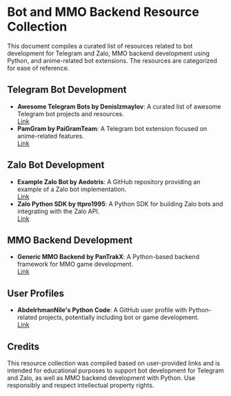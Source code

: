 # Bot and MMO Backend Resource Collection

This document compiles a curated list of resources related to bot development for Telegram and Zalo, MMO backend development using Python, and anime-related bot extensions. The resources are categorized for ease of reference.

## Telegram Bot Development
- **Awesome Telegram Bots by DenisIzmaylov**: A curated list of awesome Telegram bot projects and resources.  
  [Link](https://github.com/DenisIzmaylov/awesome-telegram-bots)
- **PamGram by PaiGramTeam**: A Telegram bot extension focused on anime-related features.  
  [Link](https://github.com/PaiGramTeam/PamGram)

## Zalo Bot Development
- **Example Zalo Bot by Aedotris**: A GitHub repository providing an example of a Zalo bot implementation.  
  [Link](https://github.com/Aedotris/example-zalo-bot)
- **Zalo Python SDK by ttpro1995**: A Python SDK for building Zalo bots and integrating with the Zalo API.  
  [Link](https://github.com/ttpro1995/zalo-python-sdk)

## MMO Backend Development
- **Generic MMO Backend by PanTrakX**: A Python-based backend framework for MMO game development.  
  [Link](https://github.com/PanTrakX/Generic-MMO-Backend)

## User Profiles
- **AbdelrhmanNile's Python Code**: A GitHub user profile with Python-related projects, potentially including bot or game development.  
  [Link](https://github.com/AbdelrhmanNile)

## Credits
This resource collection was compiled based on user-provided links and is intended for educational purposes to support bot development for Telegram and Zalo, as well as MMO backend development with Python. Use responsibly and respect intellectual property rights.